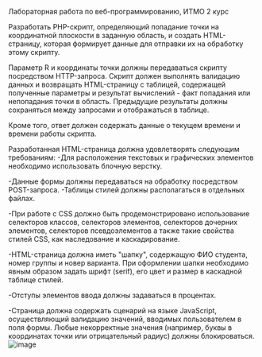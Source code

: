 Лабораторная работа по веб-программированию, ИТМО 2 курс

Разработать PHP-скрипт, определяющий попадание точки на координатной плоскости в заданную область, и создать HTML-страницу, которая формирует данные для отправки их на обработку этому скрипту.

Параметр R и координаты точки должны передаваться скрипту посредством HTTP-запроса. Скрипт должен выполнять валидацию данных и возвращать HTML-страницу с таблицей, содержащей полученные параметры и результат вычислений - факт попадания или непопадания точки в область. Предыдущие результаты должны сохраняться между запросами и отображаться в таблице.

Кроме того, ответ должен содержать данные о текущем времени и времени работы скрипта.

Разработанная HTML-страница должна удовлетворять следующим требованиям:
-Для расположения текстовых и графических элементов необходимо использовать блочную верстку.

-Данные формы должны передаваться на обработку посредством POST-запроса.
-Таблицы стилей должны располагаться в отдельных файлах.

-При работе с CSS должно быть продемонстрировано использование селекторов классов, селекторов элементов, селекторов дочерних элементов, селекторов псевдоэлементов а также такие свойства стилей CSS, как наследование и каскадирование.

-HTML-страница должна иметь "шапку", содержащую ФИО студента, номер группы и новер варианта. При оформлении шапки необходимо явным образом задать шрифт (serif), его цвет и размер в каскадной таблице стилей.

-Отступы элементов ввода должны задаваться в процентах.

-Страница должна содержать сценарий на языке JavaScript, осуществляющий валидацию значений, вводимых пользователем в поля формы. Любые некорректные значения (например, буквы в координатах точки или отрицательный радиус) должны блокироваться.
![image](https://github.com/dariayo/web-lab/assets/90570083/a966d0da-1d13-4c96-8729-0479385e1a6c)
